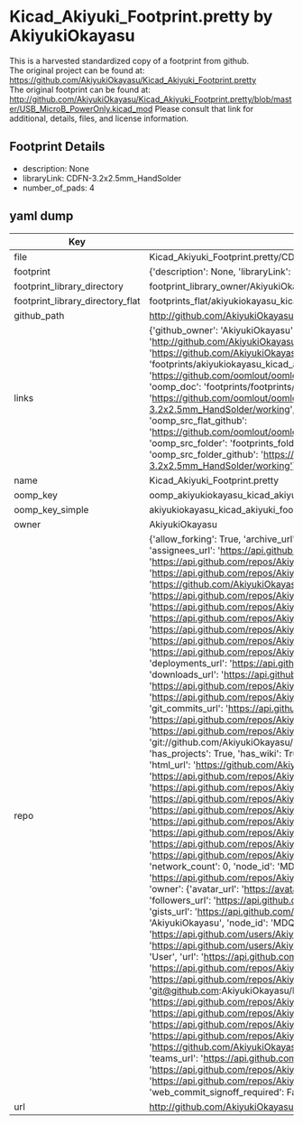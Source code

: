 # Kicad_Akiyuki_Footprint.pretty by AkiyukiOkayasu  
This is a harvested standardized copy of a footprint from github.  
The original project can be found at:  
https://github.com/AkiyukiOkayasu/Kicad_Akiyuki_Footprint.pretty  
The original footprint can be found at:
http://github.com/AkiyukiOkayasu/Kicad_Akiyuki_Footprint.pretty/blob/master/USB_MicroB_PowerOnly.kicad_mod
Please consult that link for additional, details, files, and license information.  
## Footprint Details
* description: None  
* libraryLink: CDFN-3.2x2.5mm_HandSolder  
* number_of_pads: 4  
## yaml dump  
| Key | Value |  
| --- | --- |  
| file | Kicad_Akiyuki_Footprint.pretty/CDFN-3.2x2.5mm_HandSolder.kicad_mod |  
| footprint | {'description': None, 'libraryLink': 'CDFN-3.2x2.5mm_HandSolder', 'number_of_pads': 4} |  
| footprint_library_directory | footprint_library_owner/AkiyukiOkayasu_Kicad_Akiyuki_Footprint.pretty |  
| footprint_library_directory_flat | footprints_flat/akiyukiokayasu_kicad_akiyuki_footprint_cdfn_3_2x2_5mm_handsolder/working |  
| github_path | http://github.com/AkiyukiOkayasu/Kicad_Akiyuki_Footprint.pretty/blob/master/CDFN-3.2x2.5mm_HandSolder.kicad_mod |  
| links | {'github_owner': 'AkiyukiOkayasu', 'github_repo_name': 'Kicad_Akiyuki_Footprint.pretty', 'github_src': 'http://github.com/AkiyukiOkayasu/Kicad_Akiyuki_Footprint.pretty/blob/master/USB_MicroB_PowerOnly.kicad_mod', 'github_src_repo': 'https://github.com/AkiyukiOkayasu/Kicad_Akiyuki_Footprint.pretty', 'oomp_bot': 'footprints/akiyukiokayasu_kicad_akiyuki_footprint_cdfn_3_2x2_5mm_handsolder/working', 'oomp_bot_github': 'https://github.com/oomlout/oomlout_oomp_footprint_bot/tree/main/footprints/akiyukiokayasu_kicad_akiyuki_footprint_cdfn_3_2x2_5mm_handsolder/working', 'oomp_doc': 'footprints/footprints/AkiyukiOkayasu/Kicad_Akiyuki_Footprint/CDFN-3.2x2.5mm_HandSolder/working/', 'oomp_doc_github': 'https://github.com/oomlout/oomlout_oomp_footprint_doc/tree/main/footprints/footprints/AkiyukiOkayasu/Kicad_Akiyuki_Footprint/CDFN-3.2x2.5mm_HandSolder/working', 'oomp_src_flat': 'footprints_flat/footprints_flat/akiyukiokayasu_kicad_akiyuki_footprint_cdfn_3_2x2_5mm_handsolder/working', 'oomp_src_flat_github': 'https://github.com/oomlout/oomlout_oomp_footprint_src/tree/main/footprints_flat/akiyukiokayasu_kicad_akiyuki_footprint_cdfn_3_2x2_5mm_handsolder/working', 'oomp_src_folder': 'footprints_folder/footprints_folder/AkiyukiOkayasu/Kicad_Akiyuki_Footprint/CDFN-3.2x2.5mm_HandSolder/working', 'oomp_src_folder_github': 'https://github.com/oomlout/oomlout_oomp_footprint_src/tree/main/footprints_folder/AkiyukiOkayasu/Kicad_Akiyuki_Footprint/CDFN-3.2x2.5mm_HandSolder/working'} |  
| name | Kicad_Akiyuki_Footprint.pretty |  
| oomp_key | oomp_akiyukiokayasu_kicad_akiyuki_footprint_cdfn_3_2x2_5mm_handsolder |  
| oomp_key_simple | akiyukiokayasu_kicad_akiyuki_footprint_cdfn_3_2x2_5mm_handsolder |  
| owner | AkiyukiOkayasu |  
| repo | {'allow_forking': True, 'archive_url': 'https://api.github.com/repos/AkiyukiOkayasu/Kicad_Akiyuki_Footprint.pretty/{archive_format}{/ref}', 'archived': False, 'assignees_url': 'https://api.github.com/repos/AkiyukiOkayasu/Kicad_Akiyuki_Footprint.pretty/assignees{/user}', 'blobs_url': 'https://api.github.com/repos/AkiyukiOkayasu/Kicad_Akiyuki_Footprint.pretty/git/blobs{/sha}', 'branches_url': 'https://api.github.com/repos/AkiyukiOkayasu/Kicad_Akiyuki_Footprint.pretty/branches{/branch}', 'clone_url': 'https://github.com/AkiyukiOkayasu/Kicad_Akiyuki_Footprint.pretty.git', 'collaborators_url': 'https://api.github.com/repos/AkiyukiOkayasu/Kicad_Akiyuki_Footprint.pretty/collaborators{/collaborator}', 'comments_url': 'https://api.github.com/repos/AkiyukiOkayasu/Kicad_Akiyuki_Footprint.pretty/comments{/number}', 'commits_url': 'https://api.github.com/repos/AkiyukiOkayasu/Kicad_Akiyuki_Footprint.pretty/commits{/sha}', 'compare_url': 'https://api.github.com/repos/AkiyukiOkayasu/Kicad_Akiyuki_Footprint.pretty/compare/{base}...{head}', 'contents_url': 'https://api.github.com/repos/AkiyukiOkayasu/Kicad_Akiyuki_Footprint.pretty/contents/{+path}', 'contributors_url': 'https://api.github.com/repos/AkiyukiOkayasu/Kicad_Akiyuki_Footprint.pretty/contributors', 'created_at': '2018-07-03T00:17:24Z', 'default_branch': 'master', 'deployments_url': 'https://api.github.com/repos/AkiyukiOkayasu/Kicad_Akiyuki_Footprint.pretty/deployments', 'description': None, 'disabled': False, 'downloads_url': 'https://api.github.com/repos/AkiyukiOkayasu/Kicad_Akiyuki_Footprint.pretty/downloads', 'events_url': 'https://api.github.com/repos/AkiyukiOkayasu/Kicad_Akiyuki_Footprint.pretty/events', 'fork': False, 'forks': 0, 'forks_count': 0, 'forks_url': 'https://api.github.com/repos/AkiyukiOkayasu/Kicad_Akiyuki_Footprint.pretty/forks', 'full_name': 'AkiyukiOkayasu/Kicad_Akiyuki_Footprint.pretty', 'git_commits_url': 'https://api.github.com/repos/AkiyukiOkayasu/Kicad_Akiyuki_Footprint.pretty/git/commits{/sha}', 'git_refs_url': 'https://api.github.com/repos/AkiyukiOkayasu/Kicad_Akiyuki_Footprint.pretty/git/refs{/sha}', 'git_tags_url': 'https://api.github.com/repos/AkiyukiOkayasu/Kicad_Akiyuki_Footprint.pretty/git/tags{/sha}', 'git_url': 'git://github.com/AkiyukiOkayasu/Kicad_Akiyuki_Footprint.pretty.git', 'has_discussions': False, 'has_downloads': True, 'has_issues': True, 'has_pages': False, 'has_projects': True, 'has_wiki': True, 'homepage': None, 'hooks_url': 'https://api.github.com/repos/AkiyukiOkayasu/Kicad_Akiyuki_Footprint.pretty/hooks', 'html_url': 'https://github.com/AkiyukiOkayasu/Kicad_Akiyuki_Footprint.pretty', 'id': 139507795, 'is_template': False, 'issue_comment_url': 'https://api.github.com/repos/AkiyukiOkayasu/Kicad_Akiyuki_Footprint.pretty/issues/comments{/number}', 'issue_events_url': 'https://api.github.com/repos/AkiyukiOkayasu/Kicad_Akiyuki_Footprint.pretty/issues/events{/number}', 'issues_url': 'https://api.github.com/repos/AkiyukiOkayasu/Kicad_Akiyuki_Footprint.pretty/issues{/number}', 'keys_url': 'https://api.github.com/repos/AkiyukiOkayasu/Kicad_Akiyuki_Footprint.pretty/keys{/key_id}', 'labels_url': 'https://api.github.com/repos/AkiyukiOkayasu/Kicad_Akiyuki_Footprint.pretty/labels{/name}', 'language': None, 'languages_url': 'https://api.github.com/repos/AkiyukiOkayasu/Kicad_Akiyuki_Footprint.pretty/languages', 'license': None, 'merges_url': 'https://api.github.com/repos/AkiyukiOkayasu/Kicad_Akiyuki_Footprint.pretty/merges', 'milestones_url': 'https://api.github.com/repos/AkiyukiOkayasu/Kicad_Akiyuki_Footprint.pretty/milestones{/number}', 'mirror_url': None, 'name': 'Kicad_Akiyuki_Footprint.pretty', 'network_count': 0, 'node_id': 'MDEwOlJlcG9zaXRvcnkxMzk1MDc3OTU=', 'notifications_url': 'https://api.github.com/repos/AkiyukiOkayasu/Kicad_Akiyuki_Footprint.pretty/notifications{?since,all,participating}', 'open_issues': 0, 'open_issues_count': 0, 'owner': {'avatar_url': 'https://avatars.githubusercontent.com/u/6957368?v=4', 'events_url': 'https://api.github.com/users/AkiyukiOkayasu/events{/privacy}', 'followers_url': 'https://api.github.com/users/AkiyukiOkayasu/followers', 'following_url': 'https://api.github.com/users/AkiyukiOkayasu/following{/other_user}', 'gists_url': 'https://api.github.com/users/AkiyukiOkayasu/gists{/gist_id}', 'gravatar_id': '', 'html_url': 'https://github.com/AkiyukiOkayasu', 'id': 6957368, 'login': 'AkiyukiOkayasu', 'node_id': 'MDQ6VXNlcjY5NTczNjg=', 'organizations_url': 'https://api.github.com/users/AkiyukiOkayasu/orgs', 'received_events_url': 'https://api.github.com/users/AkiyukiOkayasu/received_events', 'repos_url': 'https://api.github.com/users/AkiyukiOkayasu/repos', 'site_admin': False, 'starred_url': 'https://api.github.com/users/AkiyukiOkayasu/starred{/owner}{/repo}', 'subscriptions_url': 'https://api.github.com/users/AkiyukiOkayasu/subscriptions', 'type': 'User', 'url': 'https://api.github.com/users/AkiyukiOkayasu'}, 'private': False, 'pulls_url': 'https://api.github.com/repos/AkiyukiOkayasu/Kicad_Akiyuki_Footprint.pretty/pulls{/number}', 'pushed_at': '2023-07-26T05:18:41Z', 'releases_url': 'https://api.github.com/repos/AkiyukiOkayasu/Kicad_Akiyuki_Footprint.pretty/releases{/id}', 'size': 185, 'ssh_url': 'git@github.com:AkiyukiOkayasu/Kicad_Akiyuki_Footprint.pretty.git', 'stargazers_count': 2, 'stargazers_url': 'https://api.github.com/repos/AkiyukiOkayasu/Kicad_Akiyuki_Footprint.pretty/stargazers', 'statuses_url': 'https://api.github.com/repos/AkiyukiOkayasu/Kicad_Akiyuki_Footprint.pretty/statuses/{sha}', 'subscribers_count': 2, 'subscribers_url': 'https://api.github.com/repos/AkiyukiOkayasu/Kicad_Akiyuki_Footprint.pretty/subscribers', 'subscription_url': 'https://api.github.com/repos/AkiyukiOkayasu/Kicad_Akiyuki_Footprint.pretty/subscription', 'svn_url': 'https://github.com/AkiyukiOkayasu/Kicad_Akiyuki_Footprint.pretty', 'tags_url': 'https://api.github.com/repos/AkiyukiOkayasu/Kicad_Akiyuki_Footprint.pretty/tags', 'teams_url': 'https://api.github.com/repos/AkiyukiOkayasu/Kicad_Akiyuki_Footprint.pretty/teams', 'temp_clone_token': None, 'topics': ['kicad'], 'trees_url': 'https://api.github.com/repos/AkiyukiOkayasu/Kicad_Akiyuki_Footprint.pretty/git/trees{/sha}', 'updated_at': '2022-12-21T20:10:35Z', 'url': 'https://api.github.com/repos/AkiyukiOkayasu/Kicad_Akiyuki_Footprint.pretty', 'visibility': 'public', 'watchers': 2, 'watchers_count': 2, 'web_commit_signoff_required': False} |  
| url | http://github.com/AkiyukiOkayasu/Kicad_Akiyuki_Footprint.pretty |  

